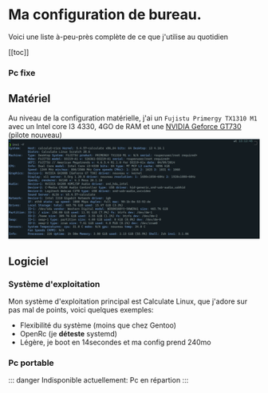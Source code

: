 # Ma configuration de bureau.
Voici une liste à-peu-près complète de ce que j'utilise au quotidien

[[toc]]

### Pc fixe

## Matériel
Au niveau de la configuration matérielle, j'ai un `Fujistu Primergy TX1310 M1` avec un Intel core I3 4330, 4GO de RAM et une [NVIDIA Geforce GT730](https://youtu.be/iYWzMvlj2RQ) (pilote nouveau)
![Inxi](./inxi.png)

## Logiciel
### Système d'exploitation
Mon système d'exploitation principal est Calculate Linux, que j'adore sur pas mal de points, voici quelques exemples:
- Flexibilité du système (moins que chez Gentoo)
- OpenRc (je **déteste** systemd) 
- Légère, je boot en 14secondes et ma config prend 240mo


### Pc portable
::: danger
Indisponible actuellement: Pc en répartion
:::